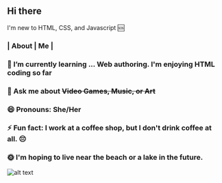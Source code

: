 ## Hi there
I'm new to HTML, CSS, and Javascript :sos:
### **| About | Me |**
### 🌱 I’m currently learning ... Web authoring. I'm enjoying HTML coding so far
### 💬 Ask me about ~~Video Games, Music, or Art~~
### 😄 Pronouns: She/Her
### ⚡ Fun fact: I work at a coffee shop, but I don't drink coffee at all. :pensive:
### :sun_with_face: I'm hoping to live near the beach or a lake in the future.

![alt text](https://i.pinimg.com/736x/da/75/02/da7502167a3d31e94e0fdaa8e4755a55.jpg)
